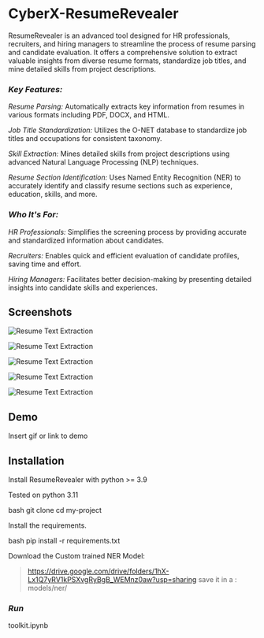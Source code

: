 # CyberX-ResumeRevealer

ResumeRevealer is an advanced tool designed for HR professionals, recruiters, and hiring managers to streamline the process of resume parsing and candidate evaluation. It offers a comprehensive solution to extract valuable insights from diverse resume formats, standardize job titles, and mine detailed skills from project descriptions.

### *Key Features:*

*Resume Parsing:* Automatically extracts key information from resumes in various formats including PDF, DOCX, and HTML.

*Job Title Standardization:* Utilizes the O-NET database to standardize job titles and occupations for consistent taxonomy.

*Skill Extraction:* Mines detailed skills from project descriptions using advanced Natural Language Processing (NLP) techniques.

*Resume Section Identification:* Uses Named Entity Recognition (NER) to accurately identify and classify resume sections such as experience, education, skills, and more.

### *Who It's For:*
*HR Professionals:*
 Simplifies the screening process by providing accurate and standardized information about candidates.

*Recruiters:* Enables quick and efficient evaluation of candidate profiles, saving time and effort.

*Hiring Managers:* Facilitates better decision-making by presenting detailed insights into candidate skills and experiences.



## Screenshots

![Resume Text Extraction](https://drive.google.com/file/d/1vmjzPzQBAfQHHzDOGl5C05fhazHN88_4/view?usp=sharing)

![Resume Text Extraction](https://drive.google.com/file/d/1vmjzPzQBAfQHHzDOGl5C05fhazHN88_4/view?usp=sharing)

![Resume Text Extraction](https://drive.google.com/file/d/1vmjzPzQBAfQHHzDOGl5C05fhazHN88_4/view?usp=sharing)

![Resume Text Extraction](https://drive.google.com/file/d/1vmjzPzQBAfQHHzDOGl5C05fhazHN88_4/view?usp=sharing)

![Resume Text Extraction](https://drive.google.com/file/d/1vmjzPzQBAfQHHzDOGl5C05fhazHN88_4/view?usp=sharing)


## Demo

Insert gif or link to demo


## Installation

Install ResumeRevealer with python >= 3.9

Tested on python 3.11

bash
  git clone <repo>
  cd my-project


Install the requirements.

bash
  pip install -r requirements.txt 


Download the Custom trained NER Model: 
> https://drive.google.com/drive/folders/1hX-Lx1Q7yRV1kPSXvgRyBgB_WEMnz0aw?usp=sharing
save it in a : models/ner/<above folder>

### *Run*
toolkit.ipynb
